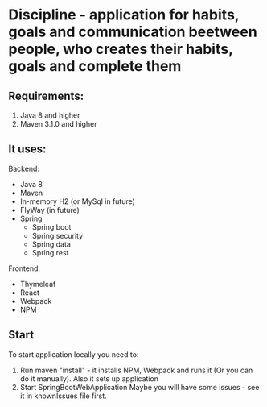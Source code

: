 # Discipline - application for habits, goals and communication beetween people, who creates their habits, goals and complete them

Requirements:
-
1. Java 8 and higher
2. Maven 3.1.0 and higher

It uses:
-
Backend:
- Java 8
- Maven
- In-memory H2 (or MySql in future)
- FlyWay (in future)
- Spring
  - Spring boot
  - Spring security
  - Spring data
  - Spring rest

Frontend:
- Thymeleaf
- React
- Webpack
- NPM

Start
-
To start application locally you need to:
1. Run maven "install" - it installs NPM, Webpack and runs it (Or you can do it manually). Also it sets up application
2. Start SpringBootWebApplication
Maybe you will have some issues - see it in knownIssues file first.
